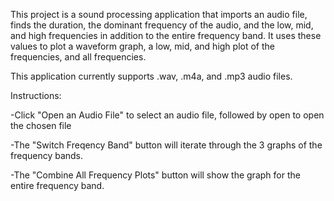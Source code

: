 This project is a sound processing application that imports an audio file, finds the duration, 
the dominant frequency of the audio, and the low, mid, and high frequencies in addition to the entire frequency band.
It uses these values to plot a waveform graph, a low, mid, and high plot of the frequencies, and all frequencies.

This application currently supports .wav, .m4a, and .mp3 audio files.

Instructions:

-Click "Open an Audio File" to select an audio file, followed by open to open the chosen file

-The "Switch Freqency Band" button will iterate through the 3 graphs of the frequency bands.

-The "Combine All Frequency Plots" button will show the graph for the entire frequency band.


